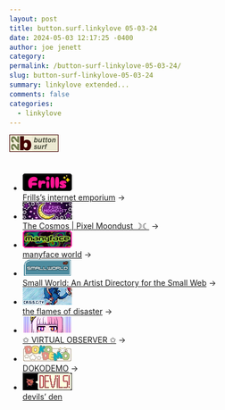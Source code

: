 ```yaml
---
layout: post
title: button.surf.linkylove 05-03-24
date: 2024-05-03 12:17:25 -0400
author: joe jenett
category: 
permalink: /button-surf-linkylove-05-03-24/
slug: button-surf-linkylove-05-03-24
summary: linkylove extended...
comments: false
categories:
  - linkylove
---
```

<p style="margin-bottom:36px;">
<a title="it started at the button wall" href="https://bulltown.joejenett.com/links/"><img src="/images/b22surf.png" alt=""></a>
</p>
<ul class="linkylove">
<li><a title="Frills’s internet emporium" href="https://frills.dev/"><img src="/images/frills.png" alt="Frills’s internet emporium" width="88" height="31"><br>Frills’s internet emporium</a> &rarr;</li>
<li><a title="The Cosmos | Pixel Moondust ☽☾" href="https://pixelmoondust.neocities.org/"><img src="/images/pixelmoondust.jpg" alt="The Cosmos | Pixel Moondust ☽☾" width="88" height="31"><br>The Cosmos | Pixel Moondust ☽☾</a> &rarr;</li>
<li><a title="manyface world" href="https://manyface.neocities.org/"><img src="/images/manyface.png" alt="manyface world" width="88" height="31"><br>manyface world</a> &rarr;</li>
<li><a title="Small World: An Artist Directory for the Small Web" href="https://smallworld.mizuki.world/"><img src="/images/smallworld.png" alt="Small World: An Artist Directory for the Small Web" width="88" height="31"><br>Small World: An Artist Directory for the Small Web</a> &rarr;</li>
<li><a title="the flames of disaster" href="https://crisis.city/"><img src="/images/crisiscity.png" alt="the flames of disaster" width="88" height="31"><br>the flames of disaster</a> &rarr;</li>
<li><a title="✩ VIRTUAL OBSERVER ✩" href="https://virtualobserver.moe/"><img src="/images/virtualobserver.png" alt="✩ VIRTUAL OBSERVER ✩" width="88" height="31"><br>✩ VIRTUAL OBSERVER ✩</a> &rarr;</li>
<li><a title="DOKODEMO" href="https://dokode.moe/"><img src="/images/dokodemo.jpg" alt="DOKODEMO" width="88" height="31"><br>DOKODEMO</a> &rarr;</li>
<li><a title="devils’ den" href="https://devils.gay/"><img src="/images/devils-gay.jpg" alt="devils’ den" width="88" height="31"><br>devils’ den</a></li>
</ul>

<a href="https://brid.gy/publish/mastodon"></a>